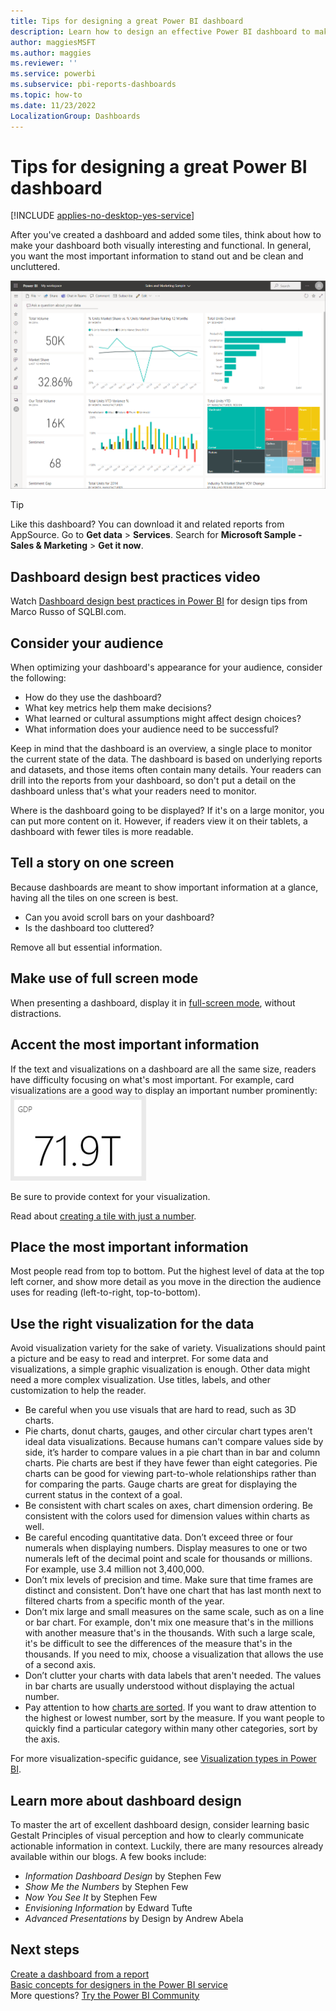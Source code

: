 ```yaml
---
title: Tips for designing a great Power BI dashboard
description: Learn how to design an effective Power BI dashboard to make the most important information stand out.
author: maggiesMSFT
ms.author: maggies
ms.reviewer: ''
ms.service: powerbi
ms.subservice: pbi-reports-dashboards
ms.topic: how-to
ms.date: 11/23/2022
LocalizationGroup: Dashboards
---
```

# Tips for designing a great Power BI dashboard

[!INCLUDE [applies-no-desktop-yes-service](../includes/applies-no-desktop-yes-service.md)]

After you've created a dashboard and added some tiles, think about how to make your dashboard both visually interesting and functional. In general, you want the most important information to stand out and be clean and uncluttered.

![Screenshot of the Sales and Marketing Sample dashboard.](media/service-dashboards-design-tips/power-bi-marketing-sample-dashboard.png)

> [!TIP]
> Like this dashboard? You can download it and related reports from AppSource. Go to **Get data** > **Services**. Search for **Microsoft Sample - Sales & Marketing** > **Get it now**.

## Dashboard design best practices video

Watch [Dashboard design best practices in Power BI](https://www.youtube.com/watch?v=-tdkUYrzrio) for design tips from Marco Russo of SQLBI.com.

## Consider your audience
When optimizing your dashboard's appearance for your audience, consider the following:

- How do they use the dashboard?
- What key metrics help them make decisions?
- What learned or cultural assumptions might affect design choices?
- What information does your audience need to be successful?

Keep in mind that the dashboard is an overview, a single place to monitor the current state of the data. The dashboard is based on underlying reports and datasets, and those items often contain many details. Your readers can drill into the reports from your dashboard, so don't put a detail on the dashboard unless that's what your readers need to monitor.

Where is the dashboard going to be displayed? If it's on a large monitor, you can put more content on it. However, if readers view it on their tablets, a dashboard with fewer tiles is more readable.

## Tell a story on one screen
Because dashboards are meant to show important information at a glance, having all the tiles on one screen is best.

- Can you avoid scroll bars on your dashboard?
- Is the dashboard too cluttered?  

Remove all but essential information.

## Make use of full screen mode
When presenting a dashboard, display it in [full-screen mode](../consumer/end-user-focus.md), without distractions.

## Accent the most important information
If the text and visualizations on a dashboard are all the same size, readers have difficulty focusing on what's most important. For example, card visualizations are a good way to display an important number prominently:  
![Screenshot of an example Card visualization.](media/service-dashboards-design-tips/pbi_card.png)

Be sure to provide context for your visualization.  

Read about [creating a tile with just a number](../visuals/power-bi-visualization-card.md).

## Place the most important information
Most people read from top to bottom. Put the highest level of data at the top left corner, and show more detail as you move in the direction the audience uses for reading (left-to-right, top-to-bottom).

## Use the right visualization for the data
Avoid visualization variety for the sake of variety. Visualizations should paint a picture and be easy to read and interpret. For some data and visualizations, a simple graphic visualization is enough. Other data might need a more complex visualization. Use titles, labels, and other customization to help the reader.  

* Be careful when you use visuals that are hard to read, such as 3D charts.
* Pie charts, donut charts, gauges, and other circular chart types aren't ideal data visualizations. Because humans can't compare values side by side, it’s harder to compare values in a pie chart than in bar and column charts. Pie charts are best if they have fewer than eight categories. Pie charts can be good for viewing part-to-whole relationships rather than for comparing the parts. Gauge charts are great for displaying the current status in the context of a goal.
* Be consistent with chart scales on axes, chart dimension ordering. Be consistent with the colors used for dimension values within charts as well.
* Be careful encoding quantitative data. Don’t exceed three or four numerals when displaying numbers. Display measures to one or two numerals left of the decimal point and scale for thousands or millions. For example, use 3.4 million not 3,400,000.
* Don’t mix levels of precision and time. Make sure that time frames are distinct and consistent. Don’t have one chart that has last month next to filtered charts from a specific month of the year.
* Don’t mix large and small measures on the same scale, such as on a line or bar chart. For example, don't mix one measure that's in the millions with another measure that's in the thousands. With such a large scale, it's be difficult to see the differences of the measure that's in the thousands. If you need to mix, choose a visualization that allows the use of a second axis.
* Don’t clutter your charts with data labels that aren't needed. The values in bar charts are usually understood without displaying the actual number.
* Pay attention to how [charts are sorted](../consumer/end-user-change-sort.md). If you want to draw attention to the highest or lowest number, sort by the measure. If you want people to quickly find a particular category within many other categories, sort by the axis.  

For more visualization-specific guidance, see [Visualization types in Power BI](../visuals/power-bi-visualization-types-for-reports-and-q-and-a.md).  

## Learn more about dashboard design
To master the art of excellent dashboard design, consider learning basic Gestalt Principles of visual perception and how to clearly communicate actionable information in context. Luckily, there are many resources already available within our blogs. A few books include:

* *Information Dashboard Design* by Stephen Few  
* *Show Me the Numbers* by Stephen Few  
* *Now You See It* by Stephen Few  
* *Envisioning Information* by Edward Tufte  
* *Advanced Presentations* by Design by Andrew Abela

## Next steps
[Create a dashboard from a report](service-dashboard-create.md)  
[Basic concepts for designers in the Power BI service](../fundamentals/service-basic-concepts.md)  
More questions? [Try the Power BI Community](https://community.powerbi.com/)
